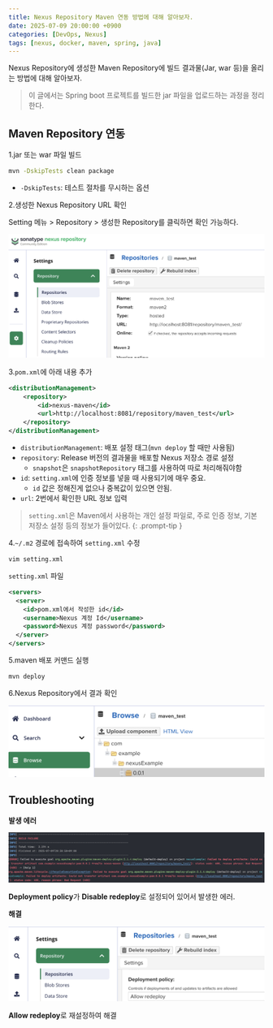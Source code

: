 ```yaml
---
title: Nexus Repository Maven 연동 방법에 대해 알아보자.
date: 2025-07-09 20:00:00 +0900
categories: [DevOps, Nexus]
tags: [nexus, docker, maven, spring, java]
---
```


Nexus Repository에 생성한 Maven Repository에 빌드 결과물(Jar, war 등)을 올리는 방법에 대해 알아보자.

> 이 글에서는 Spring boot 프로젝트를 빌드한 jar 파일을 업로드하는 과정을 정리한다.

## **Maven Repository 연동**
1.jar 또는 war 파일 빌드
```bash
mvn -DskipTests clean package
```
- `-DskipTests`: 테스트 절차를 무시하는 옵션

2.생성한 Nexus Repository URL 확인

Setting 메뉴 > Repository > 생성한 Repository를 클릭하면 확인 가능하다.

![url](/assets/img/nexus_maven_repository_url.png)

3.`pom.xml`에 아래 내용 추가
```xml
<distributionManagement>
	<repository>
		<id>nexus-maven</id>
		<url>http://localhost:8081/repository/maven_test</url>
	</repository>
</distributionManagement>
```
- `distributionManagement`: 배포 설정 태그(`mvn deploy` 할 때만 사용됨)
- `repository`: Release 버전의 결과물을 배포할 Nexus 저장소 경로 설정
  - `snapshot`은 `snapshotRepository` 태그를 사용하여 따로 처리해줘야함
- `id`: `setting.xml`에 인증 정보를 넣을 때 사용되기에 매우 중요.
  - `id` 값은 정해진게 없으나 중복값이 있으면 안됨.
- `url`: 2번에서 확인한 URL 정보 입력

> `setting.xml`은 Maven에서 사용하는 개인 설정 파일로, 주로 인증 정보, 기본 저장소 설정 등의 정보가 들어있다.
{: .prompt-tip }

4.`~/.m2` 경로에 접속하여 `setting.xml` 수정

```bash
vim setting.xml
```

`setting.xml` 파일
```xml
<servers>
  <server>
    <id>pom.xml에서 작성한 id</id>
    <username>Nexus 계정 Id</username>
    <password>Nexus 계정 password</password>
  </server>
</servers>
```

5.maven 배포 커맨드 실행
```bash
mvn deploy
```

6.Nexus Repository에서 결과 확인

![result](/assets/img/nexus_maven_result.png)

## **Troubleshooting**

**발생 에러**

![error](/assets/img/nexus_maven_error.png)

**Deployment policy**가 **Disable redeploy**로 설정되어 있어서 발생한 에러.

**해결**

![resolve](/assets/img/nexus_maven_resolve.png)

**Allow redeploy**로 재설정하여 해결
